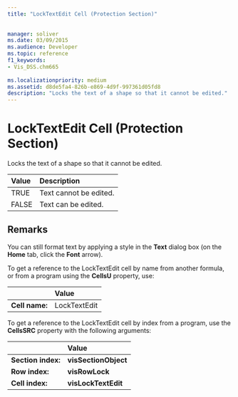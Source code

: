 ```yaml
---
title: "LockTextEdit Cell (Protection Section)"
 
 
manager: soliver
ms.date: 03/09/2015
ms.audience: Developer
ms.topic: reference
f1_keywords:
- Vis_DSS.chm665
 
ms.localizationpriority: medium
ms.assetid: d8de5fa4-826b-e869-4d9f-997361d05fd8
description: "Locks the text of a shape so that it cannot be edited."
---
```


# LockTextEdit Cell (Protection Section)

Locks the text of a shape so that it cannot be edited.
  
|**Value**|**Description**|
|:-----|:-----|
|TRUE  <br/> |Text cannot be edited. |
| FALSE  <br/> | Text can be edited. |
   
## Remarks

You can still format text by applying a style in the **Text** dialog box (on the **Home** tab, click the **Font** arrow). 
  
To get a reference to the LockTextEdit cell by name from another formula, or from a program using the **CellsU** property, use: 
  
||Value |
|:-----|:-----|
| **Cell name:**  <br/> | LockTextEdit  <br/> |
   
To get a reference to the LockTextEdit cell by index from a program, use the **CellsSRC** property with the following arguments: 
  
||Value |
|:-----|:-----|
| **Section index:**  <br/> |**visSectionObject** <br/> |
| **Row index:**  <br/> |**visRowLock** <br/> |
| **Cell index:**  <br/> |**visLockTextEdit** <br/> |
   

